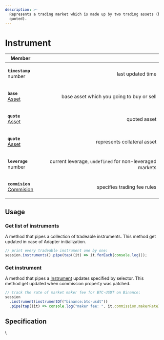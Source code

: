 ```yaml
---
description: >-
  Represents a trading market which is made up by two trading assets (base and
  quoted).
---
```


# Instrument

| Member                                                                                 |                                                         |
| -------------------------------------------------------------------------------------- | ------------------------------------------------------: |
| <p><strong><code>timestamp</code></strong><br>number</p>                               |                                       last updated time |
| <p><strong><code>base</code></strong><br><a href="../asset.md">Asset</a></p>           |               base asset which you going to buy or sell |
| <p><strong><code>quote</code></strong><br><a href="../asset.md">Asset</a></p>          |                                            quoted asset |
| <p><strong><code>quote</code></strong><br><a href="../asset.md">Asset</a></p>          |                             represents collateral asset |
| <p><strong><code>leverage</code></strong><br><strong><code></code></strong>number</p>  | current leverage, `undefined` for non-leveraged markets |
| <p><strong><code>commision</code></strong><br><a href="commision.md">Commision</a></p> |                             specifies trading fee rules |

## Usage

### Get list of instruments <a href="#get-list-of-instruments" id="get-list-of-instruments"></a>

A method that pipes a collection of tradeable instruments. This method get updated in case of Adapter initialization.

```typescript
// print every tradeable instrument one by one:
session.instruments().pipe(tap((it) => it.forEach(console.log)));
```

### Get instrument <a href="#get-instrument" id="get-instrument"></a>

A method that pipes a [Instrument](https://developer.quantform.io/#instrument) updates specified by selector. This method get updated when commission property was patched.

```typescript
// track the rate of market maker fee for BTC-USDT on Binance:
session
  .instrument(instrumentOf("binance:btc-usdt"))
  .pipe(tap((it) => console.log("maker fee: ", it.commission.makerRate)));
```

## Specification

\
